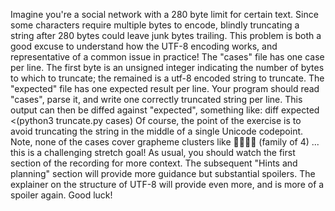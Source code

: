 Imagine you're a social network with a 280 byte limit for certain text. Since some characters require multiple bytes to encode, blindly truncating a string after 280 bytes could leave junk bytes trailing. This problem is both a good excuse to understand how the UTF-8 encoding works, and representative of a common issue in practice! The "cases" file has one case per line. The first byte is an unsigned integer indicating the number of bytes to which to truncate; the remained is a utf-8 encoded string to truncate. The "expected" file has one expected result per line. Your program should read "cases", parse it, and write one correctly truncated string per line. This output can then be diffed against "expected", something like: diff expected <(python3 truncate.py cases) Of course, the point of the exercise is to avoid truncating the string in the middle of a single Unicode codepoint. Note, none of the cases cover grapheme clusters like 👨‍👩‍👧‍👦 (family of 4) ... this is a challenging stretch goal! As usual, you should watch the first section of the recording for more context. The subsequent "Hints and planning" section will provide more guidance but substantial spoilers. The explainer on the structure of UTF-8 will provide even more, and is more of a spoiler again. Good luck!
